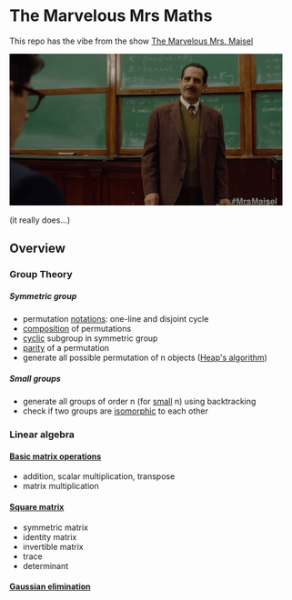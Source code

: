 # The Marvelous Mrs Maths

This repo has the vibe from the show [The Marvelous Mrs. Maisel](https://en.wikipedia.org/wiki/The_Marvelous_Mrs._Maisel)

![](/images/math_lec.gif)

(it really does...)

## Overview

### Group Theory

##### Symmetric group
* permutation [notations](https://en.wikipedia.org/wiki/Permutation#Notations): one-line and disjoint cycle
* [composition](https://en.wikipedia.org/wiki/Symmetric_group#Multiplication) of permutations
* [cyclic](https://en.wikipedia.org/wiki/Cyclic_group) subgroup in symmetric group
* [parity](https://en.wikipedia.org/wiki/Parity_of_a_permutation) of a permutation
* generate all possible permutation of n objects ([Heap's algorithm](https://en.wikipedia.org/wiki/Heap%27s_algorithm))

##### Small groups
* generate all groups of order n (for [small](https://en.wikipedia.org/wiki/List_of_small_groups) n) using backtracking
* check if two groups are [isomorphic](https://en.wikipedia.org/wiki/Group_isomorphism) to each other

### Linear algebra
#### [Basic matrix operations](https://en.wikipedia.org/wiki/Matrix_(mathematics)#Basic_operations)
* addition, scalar multiplication, transpose
* matrix multiplication
#### [Square matrix](https://en.wikipedia.org/wiki/Matrix_(mathematics)#Square_matrix)
* symmetric matrix
* identity matrix
* invertible matrix
* trace
* determinant
#### [Gaussian elimination](https://en.wikipedia.org/wiki/Gaussian_elimination)



